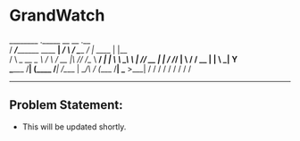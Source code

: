 # GrandWatch

<p align="center">

  ________                         ._____      __         __         .__     
 /  _____/___________    ____    __| _/  \    /  \_____ _/  |_  ____ |  |__  
/   \  __\_  __ \__  \  /    \  / __ |\   \/\/   /\__  \\   __\/ ___\|  |  \ 
\    \_\  \  | \// __ \|   |  \/ /_/ | \        /  / __ \|  | \  \___|   Y  \
 \______  /__|  (____  /___|  /\____ |  \__/\  /  (____  /__|  \___  >___|  /
        \/           \/     \/      \/       \/        \/          \/     \/ 
        

</p>

***

## Problem Statement:

* This will be updated shortly.

